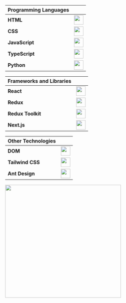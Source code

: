 | Programming Languages |                                                                                                        |
|-----------------------|------------------------------------------------------------------------------------------------------|
| **HTML**              | <img src="https://cdn-icons-png.flaticon.com/512/5968/5968267.png" width="30" height="30" />         |
| **CSS**               | <img src="https://img.icons8.com/color/48/000000/css3.png" width="30" height="30" />                 |
| **JavaScript**        | <img src="https://img.icons8.com/color/48/000000/javascript.png" width="30" height="30" />           |
| **TypeScript**        | <img src="https://img.icons8.com/color/48/000000/typescript.png" width="30" height="30" />           |
| **Python**            | <img src="https://img.icons8.com/color/48/000000/python.png" width="30" height="30" />               |

| Frameworks and Libraries |                                                                                                            |
|--------------------------|----------------------------------------------------------------------------------------------------------|
| **React**                 | <img src="https://img.icons8.com/color/48/000000/react-native.png" width="30" height="30" />             |
| **Redux**                 | <img src="https://encrypted-tbn0.gstatic.com/images?q=tbn:ANd9GcRsRlH5x8oBQAqXxQBNwTIGAnoBBrjEWHP2pw&s" width="30" height="30" /> |
| **Redux Toolkit**         | <img src="https://encrypted-tbn0.gstatic.com/images?q=tbn:ANd9GcTZVmoyCSqToXN1bprp6AcauTS21rzskH3Z2Q&s" width="30" height="30" /> |
| **Next.js**               | <img src="https://encrypted-tbn0.gstatic.com/images?q=tbn:ANd9GcQI4JKa0zpTz9cOgOmsWy-2op5R7vQXQiPmfg&s" width="30" height="30" />  |

| Other Technologies    |                                                                                                                |
|-----------------------|----------------------------------------------------------------------------------------------------------------|
| **DOM**               | <img src="https://simg.nicepng.com/png/small/80-803492_how-to-capture-an-image-from-a-dom.png" width="30" height="30" /> |
| **Tailwind CSS**       | <img src="https://encrypted-tbn0.gstatic.com/images?q=tbn:ANd9GcRSUHLwarexBXV1Mm6WVc6s3zm7zDaL7V3ZXw&s" width="30" height="30" />   |
| **Ant Design**        | <img src="https://static-00.iconduck.com/assets.00/ant-design-icon-512x512-ncocfg8e.png" width="30" height="30" />  |

<img src="https://encrypted-tbn0.gstatic.com/images?q=tbn:ANd9GcQovEiSw8rQFuFN29swsVJwnqY7ijwtzFenRw&s" width="370" height="360" />
